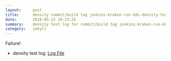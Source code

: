 ```yaml
---
layout:     post
title:      density commit/build tag jenkins-kraken-run-k8s-density-tests-70-3
date:       2016-05-12 19:23:25
summary:    density test log for commit/build tag jenkins-kraken-run-k8s-density-tests-70-3.
category:   jekyll
---
```


Failure!

- density test log: [Log File](http://s3-us-west-2.amazonaws.com/kraken-e2e-logs/density/jenkins-kraken-run-k8s-density-tests-70-3/build-log.txt)
